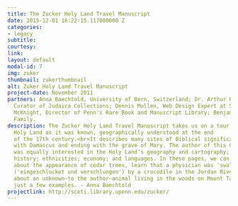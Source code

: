 ```yaml
---
title: The Zucker Holy Land Travel Manuscript
date: 2015-12-01 16:22:15.117000000 Z
categories:
- legacy
subtitle:
courtesy:
link:
layout: default
modal-id: 7
img: zuker
thumbnail: zukerthumbnail
alt: Zuker Holy Land Travel Manuscript
project-date: November 2011
partners: Anna Baechtold, University of Bern, Switzerland; Dr. Arthur Kiron, Schottenstein-Jesselson
  Curator of Judaica Collections; Dennis Mullen, Web Design Expert at SCETI; David
  McKnight, Director of Penn's Rare Book and Manuscript Library; Benjamin Zucker; Moldovan
  Family.
description: The Zucker Holy Land Travel Manuscript takes us on a tour through the
  Holy Land as it was known, geographically understood at the end
  of the 17th century.<br>It describes many sites of Biblical significance, starting
  with Damascus and ending with the grave of Mary. The author of this German manuscript
  was equally interested in the Holy Land’s geography and cartography; flora and fauna;
  history; ethnicities; economy; and languages. In these pages, we can read in detail
  about the appearance of cedar trees, learn that a physician was 'swallowed and devoured'
  ('eingeschlucket und verschlungen') by a crocodile in the Jordan River, and hear
  about an unknown—to the author—animal living in the woods on Mount Tabor—to cite
  just a few examples. - Anna Baechtold
projectlink: http://sceti.library.upenn.edu/zucker/
---
```

